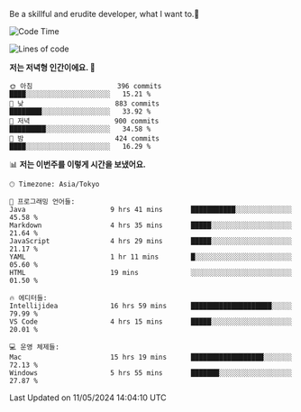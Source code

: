 Be a skillful and erudite developer, what I want to.👶

<!--START_SECTION:waka-->
![Code Time](http://img.shields.io/badge/Code%20Time-792%20hrs%2054%20mins-blue)

![Lines of code](https://img.shields.io/badge/%EC%A0%80%EB%8A%94%20%EC%97%AC%ED%83%9C%EA%B9%8C%EC%A7%80%20-1.7%20million%20%EC%A4%84%EC%9D%98%20%EC%BD%94%EB%93%9C%EB%A5%BC%20%EC%9E%91%EC%84%B1%ED%96%88%EC%96%B4%EC%9A%94.-blue)

**저는 저녁형 인간이에요. 🦉** 

```text
🌞 아침                     396 commits         ████░░░░░░░░░░░░░░░░░░░░░   15.21 % 
🌆 낮　                     883 commits         ████████░░░░░░░░░░░░░░░░░   33.92 % 
🌃 저녁                     900 commits         █████████░░░░░░░░░░░░░░░░   34.58 % 
🌙 밤　                     424 commits         ████░░░░░░░░░░░░░░░░░░░░░   16.29 % 
```


📊 **저는 이번주를 이렇게 시간을 보냈어요.** 

```text
🕑︎ Timezone: Asia/Tokyo

💬 프로그래밍 언어들: 
Java                     9 hrs 41 mins       ███████████░░░░░░░░░░░░░░   45.58 % 
Markdown                 4 hrs 35 mins       █████░░░░░░░░░░░░░░░░░░░░   21.64 % 
JavaScript               4 hrs 29 mins       █████░░░░░░░░░░░░░░░░░░░░   21.17 % 
YAML                     1 hr 11 mins        █░░░░░░░░░░░░░░░░░░░░░░░░   05.60 % 
HTML                     19 mins             ░░░░░░░░░░░░░░░░░░░░░░░░░   01.50 % 

🔥 에디터들: 
Intellijidea             16 hrs 59 mins      ████████████████████░░░░░   79.99 % 
VS Code                  4 hrs 15 mins       █████░░░░░░░░░░░░░░░░░░░░   20.01 % 

💻 운영 체제들: 
Mac                      15 hrs 19 mins      ██████████████████░░░░░░░   72.13 % 
Windows                  5 hrs 55 mins       ███████░░░░░░░░░░░░░░░░░░   27.87 % 
```


 Last Updated on 11/05/2024 14:04:10 UTC
<!--END_SECTION:waka-->
